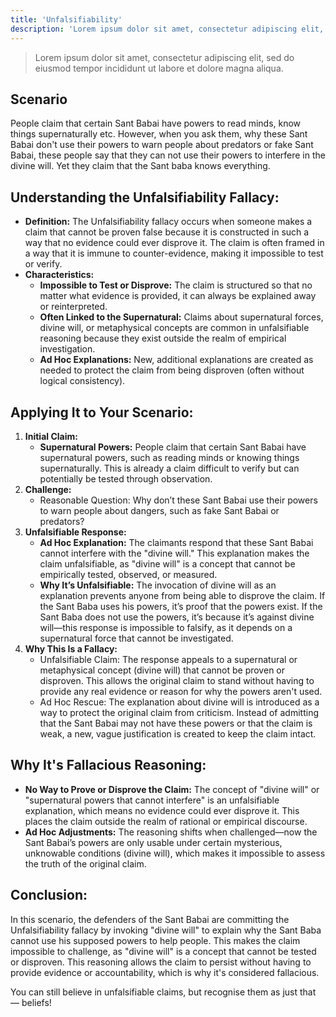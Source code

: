 ```yaml
---
title: 'Unfalsifiability'
description: 'Lorem ipsum dolor sit amet, consectetur adipiscing elit, sed do eiusmod tempor incididunt ut labore et dolore magna aliqua.'
---
```


> Lorem ipsum dolor sit amet, consectetur adipiscing elit, sed do eiusmod tempor incididunt ut labore et dolore magna aliqua.

## Scenario

People claim that certain Sant Babai have powers to read minds, know things supernaturally etc. However, when you ask them, why these Sant Babai don't use their powers to warn people about predators or fake Sant Babai, these people say that they can not use their powers to interfere in the divine will. Yet they claim that the Sant baba knows everything.

## Understanding the Unfalsifiability Fallacy:

* **Definition:** The Unfalsifiability fallacy occurs when someone makes a claim that cannot be proven false because it is constructed in such a way that no evidence could ever disprove it. The claim is often framed in a way that it is immune to counter-evidence, making it impossible to test or verify.
* **Characteristics:**
    * **Impossible to Test or Disprove:** The claim is structured so that no matter what evidence is provided, it can always be explained away or reinterpreted.
    * **Often Linked to the Supernatural:** Claims about supernatural forces, divine will, or metaphysical concepts are common in unfalsifiable reasoning because they exist outside the realm of empirical investigation.
    * **Ad Hoc Explanations:** New, additional explanations are created as needed to protect the claim from being disproven (often without logical consistency).

## Applying It to Your Scenario:

1. **Initial Claim:**
    * **Supernatural Powers:** People claim that certain Sant Babai have supernatural powers, such as reading minds or knowing things supernaturally. This is already a claim difficult to verify but can potentially be tested through observation.
2. **Challenge:**
    * Reasonable Question: Why don’t these Sant Babai use their powers to warn people about dangers, such as fake Sant Babai or predators?
3. **Unfalsifiable Response:**
    * **Ad Hoc Explanation:** The claimants respond that these Sant Babai cannot interfere with the "divine will." This explanation makes the claim unfalsifiable, as "divine will" is a concept that cannot be empirically tested, observed, or measured.
    * **Why It’s Unfalsifiable:** The invocation of divine will as an explanation prevents anyone from being able to disprove the claim. If the Sant Baba uses his powers, it’s proof that the powers exist. If the Sant Baba does not use the powers, it’s because it’s against divine will—this response is impossible to falsify, as it depends on a supernatural force that cannot be investigated.
4. **Why This Is a Fallacy:**
    * Unfalsifiable Claim: The response appeals to a supernatural or metaphysical concept (divine will) that cannot be proven or disproven. This allows the original claim to stand without having to provide any real evidence or reason for why the powers aren't used.
    * Ad Hoc Rescue: The explanation about divine will is introduced as a way to protect the original claim from criticism. Instead of admitting that the Sant Babai may not have these powers or that the claim is weak, a new, vague justification is created to keep the claim intact.

## Why It's Fallacious Reasoning:

* **No Way to Prove or Disprove the Claim:** The concept of "divine will" or "supernatural powers that cannot interfere" is an unfalsifiable explanation, which means no evidence could ever disprove it. This places the claim outside the realm of rational or empirical discourse.
* **Ad Hoc Adjustments:** The reasoning shifts when challenged—now the Sant Babai’s powers are only usable under certain mysterious, unknowable conditions (divine will), which makes it impossible to assess the truth of the original claim.

## Conclusion:

In this scenario, the defenders of the Sant Babai are committing the Unfalsifiability fallacy by invoking "divine will" to explain why the Sant Baba cannot use his supposed powers to help people. This makes the claim impossible to challenge, as "divine will" is a concept that cannot be tested or disproven. This reasoning allows the claim to persist without having to provide evidence or accountability, which is why it's considered fallacious.

You can still believe in unfalsifiable claims, but recognise them as just that — beliefs! 
